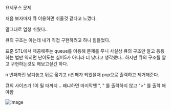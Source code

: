 요세푸스 문제

처음 보자마자 큐 이용하면 쉬울것 같다고 느꼈다.

말그대로 엄청 쉬웠다..

큐의 구조는 아는데 내가 직접 구현하려고 하니 힘들었다.

표준 STL에서 제공해주는 queue를 이용해 문제를 푸니 사실상 큐의 구조만 알고 응용하는 법만 익히면 난이도는 실버5가 아니라 더 낮다고 생각했다.. 하지만 큐의 구조를 알고 구현하는것도 해보고싶긴 하다.

n 번째까진 남겨놓고 뒤로 옮기고 n번째가 되었을때 pop으로 출력하고 제거해준다.

큐의 사이즈가 1이 될 때까지 .. 왜냐하면 마지막엔 ", " 를 출력하지 않고 ">" 를 출력 해야함

![image](https://user-images.githubusercontent.com/52594760/127102907-c78dc68f-a0e0-40a3-8501-7f40d2815846.png)

